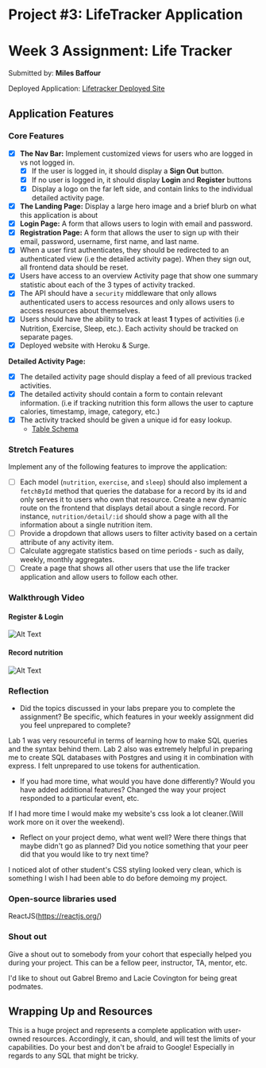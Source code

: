 # Project #3: LifeTracker Application

# Week 3 Assignment: Life Tracker

Submitted by: **Miles Baffour**

Deployed Application: [Lifetracker Deployed Site](https://milesba4-lifetracker-api.surge.sh/)

## Application Features

### Core Features

- [x] **The Nav Bar:** Implement customized views for users who are logged in vs not logged in.
  - [x] If the user is logged in, it should display a **Sign Out** button. 
  - [x] If no user is logged in, it should display **Login** and **Register** buttons
  - [x] Display a logo on the far left side, and contain links to the individual detailed activity page. 
- [x] **The Landing Page:** Display a large hero image and a brief blurb on what this application is about
- [x] **Login Page:** A form that allows users to login with email and password.
- [x] **Registration Page:** A form that allows the user to sign up with their email, password, username, first name, and last name.
- [x] When a user first authenticates, they should be redirected to an authenticated view (i.e the detailed activity page). When they sign out, all frontend data should be reset.
- [x] Users have access to an overview Activity page that show one summary statistic about each of the 3 types of activity tracked.
- [x] The API should have a `security` middleware that only allows authenticated users to access resources and only allows users to access resources about themselves. 
- [x] Users should have the ability to track at least **1** types of activities (i.e Nutrition, Exercise, Sleep, etc.). Each activity should be tracked on separate pages.
- [x] Deployed website with Heroku & Surge. 

**Detailed Activity Page:**
- [X] The detailed activity page should display a feed of all previous tracked activities.
- [X] The detailed activity should contain a form to contain relevant information. (i.e if tracking nutrition this form allows the user to capture calories, timestamp, image, category, etc.) 
- [X] The activity tracked should be given a unique id for easy lookup.
  * [Table Schema](https://github.com/milesba4/tdd-lifetracker-starter/blob/main/lifetracker-api/lifetracker-schema.sql) 

### Stretch Features

Implement any of the following features to improve the application:
- [ ] Each model (`nutrition`, `exercise`, and `sleep`) should also implement a `fetchById` method that queries the database for a record by its id and only serves it to users who own that resource. Create a new dynamic route on the frontend that displays detail about a single record. For instance, `nutrition/detail/:id` should show a page with all the information about a single nutrition item.
- [ ] Provide a dropdown that allows users to filter activity based on a certain attribute of any activity item.
- [ ] Calculate aggregate statistics based on time periods - such as daily, weekly, monthly aggregates.
- [ ] Create a page that shows all other users that use the life tracker application and allow users to follow each other.

### Walkthrough Video

#### Register & Login
![Alt Text](http://g.recordit.co/yRmL2v4vIJ.gif)

#### Record nutrition
![Alt Text](http://g.recordit.co/JhWsEGNnot.gif)

### Reflection

* Did the topics discussed in your labs prepare you to complete the assignment? Be specific, which features in your weekly assignment did you feel unprepared to complete?

Lab 1 was very resourceful in terms of learning how to make SQL queries and the syntax behind them. Lab 2 also was extremely helpful in preparing me to create SQL databases with Postgres and using it in combination with express. I felt unprepared to use tokens for authentication.

* If you had more time, what would you have done differently? Would you have added additional features? Changed the way your project responded to a particular event, etc.
  
If I had more time I would make my website's css look a lot cleaner.(Will work more on it over the weekend).


* Reflect on your project demo, what went well? Were there things that maybe didn't go as planned? Did you notice something that your peer did that you would like to try next time?

I noticed alot of other student's CSS styling looked very clean, which is something I wish I had been able to do before demoing my project.

### Open-source libraries used

ReactJS(https://reactjs.org/)


### Shout out

Give a shout out to somebody from your cohort that especially helped you during your project. This can be a fellow peer, instructor, TA, mentor, etc.

I'd like to shout out Gabrel Bremo and Lacie Covington for being great podmates.

## Wrapping Up and Resources

This is a huge project and represents a complete application with user-owned resources. Accordingly, it can, should, and will test the limits of your capabilities. Do your best and don't be afraid to Google! Especially in regards to any SQL that might be tricky.








